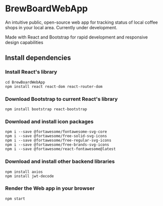 # BrewBoardWebApp
An intuitive public, open-source web app for tracking status of local coffee shops in your local area.
Currently under development.


Made with React and Bootstrap for rapid development and responsive design capabilities

## Install dependencies
### Install React's library
```
cd BrewBoardWebApp
npm install react react-dom react-router-dom
```
### Download Bootstrap to current React's library
```
npm install bootstrap react-bootstrap
```
### Download and install icon packages
```
npm i --save @fortawesome/fontawesome-svg-core
npm i --save @fortawesome/free-solid-svg-icons
npm i --save @fortawesome/free-regular-svg-icons
npm i --save @fortawesome/free-brands-svg-icons
npm i --save @fortawesome/react-fontawesome@latest
```
### Download and install other backend libraries
```
npm install axios
npm install jwt-decode
```
### Render the Web app in your browser
`npm start`
